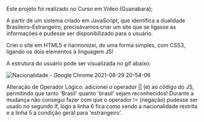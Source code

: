Este projeto foi realizado no Curso em Vídeo (Guanabara);

A partir de um sistema criado em JavaScript, que identifica a dualidade Brasileiro-Estrangeiro, precisávamos criar um site que se ligasse as informações e pudesse ser disponibilizado para o usuário.

Criei o site em HTML5 e harmonizei, de uma forma simples, com CSS3, ligando os dois elementos à linguagem JS!

A estrutura do usuário pode ser visualizada no gif abaixo:

![Nacionalidade - Google Chrome 2021-08-29 20-54-06](https://user-images.githubusercontent.com/61979726/131269580-5c9da28e-8da6-4d23-8dcd-41080e99f8bb.gif)

Alteração de Operador Lógico: adicionei o operador || (e) ao código do JS, permitindo que tanto 'Brasil' quanto 'brasil' sejam reconhecidos! Durante a mudança não consegui fazer com que o operador != (negação) pudesse ser usado no segundo if, logo a linha 6 fica como sendo a nacionalidade restrita e a linha 5 a condição geral para 'estrangeiro'.

